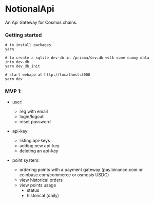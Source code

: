 # NotionalApi
An Api Gateway for Cosmos chains.


### Getting started
```console
# to install packages
yarn

# to create a sqlite dev-db in /prisma/dev.db with some dummy data into dev-db
yarn dev_db_init

# start webapp at http://localhost:3000
yarn dev
```


### MVP 1:
- user:
	- reg with email
	- login/logout
	- reset password

- api-key:
	- listing api-keys
	- adding new api-key
	- deleting an api-key

- point system:
	- ordering points with a payment gateway (pay.binance.com or coinbase.com/commerce or osmosis USDC)
	- view historical orders
	- view points usage
		+ status
		+ historical (daily)
